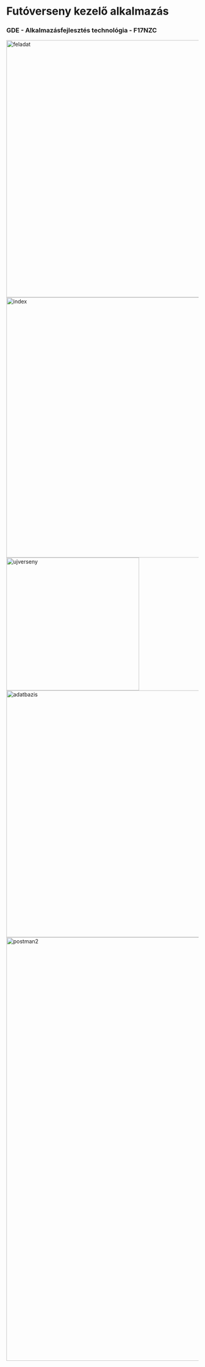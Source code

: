 # Futóverseny kezelő alkalmazás

### GDE - Alkalmazásfejlesztés technológia - F17NZC

<img width="674" alt="feladat" src="https://github.com/Ericace03/runnercomp/assets/113349893/166c60fd-af6c-4932-9b26-ca6722f45bea">

<img width="682" alt="index" src="https://github.com/Ericace03/runnercomp/assets/113349893/4694033d-ed3b-4b0d-9fa1-17d0d9bd23f7">

<img width="348" alt="ujverseny" src="https://github.com/Ericace03/runnercomp/assets/113349893/b62b665f-7e89-478c-b783-632793277a86">

<img width="647" alt="adatbazis" src="https://github.com/Ericace03/runnercomp/assets/113349893/49d0fa3c-8fdd-4546-9693-b5ddd74f575d">

<img width="1110" alt="postman2" src="https://github.com/Ericace03/runnercomp/assets/113349893/e2c14aac-0688-4186-b1f8-c11449f9629e">
